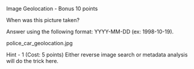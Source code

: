 Image Geolocation - Bonus
10 points

When was this picture taken?

Answer using the following format: YYYY-MM-DD (ex: 1998-10-19).

police_car_geolocation.jpg

Hint - 1 (Cost: 5 points)
Either reverse image search or metadata analysis will do the trick here.
